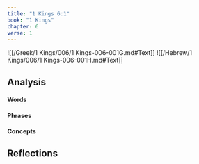 ```yaml
---
title: "1 Kings 6:1"
book: "1 Kings"
chapter: 6
verse: 1
---
```

![[/Greek/1 Kings/006/1 Kings-006-001G.md#Text]]
![[/Hebrew/1 Kings/006/1 Kings-006-001H.md#Text]]

## Analysis

#### Words

#### Phrases

#### Concepts

## Reflections
